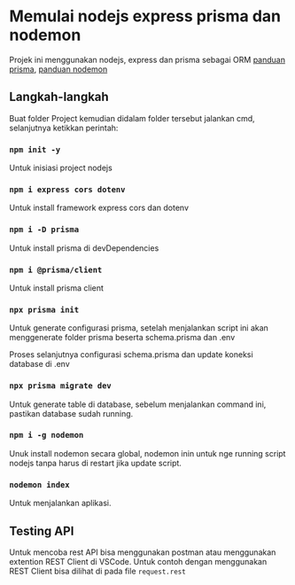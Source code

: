 # Memulai nodejs express prisma dan nodemon

Projek ini menggunakan nodejs, express dan prisma sebagai ORM [panduan prisma](https://prisma.io), [panduan nodemon](https://nodemon.io/)

## Langkah-langkah

Buat folder Project kemudian didalam folder tersebut jalankan cmd, selanjutnya ketikkan perintah:

### `npm init -y`

Untuk inisiasi project nodejs

### `npm i express cors dotenv`

Untuk install framework express cors dan dotenv

### `npm i -D prisma`

Untuk install prisma di devDependencies

### `npm i @prisma/client`

Untuk install prisma client

### `npx prisma init`

Untuk generate configurasi prisma, setelah menjalankan script ini akan menggenerate folder prisma beserta schema.prisma dan .env 

Proses selanjutnya configurasi schema.prisma dan update koneksi database di .env

### `npx prisma migrate dev`

Untuk generate table di database, sebelum menjalankan command ini, pastikan database sudah running.

### `npm i -g nodemon`

Unuk install nodemon secara global, nodemon inin untuk nge running script nodejs tanpa harus di restart jika update script.

### `nodemon index`

Untuk menjalankan aplikasi.


## Testing API

Untuk mencoba rest API bisa menggunakan postman atau menggunakan extention REST Client di VSCode. Untuk contoh dengan menggunakan REST Client bisa dilihat di pada file `request.rest`